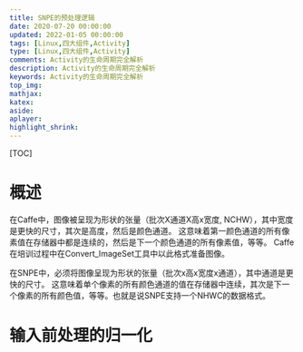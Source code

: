 ```yaml
---
title: SNPE的预处理逻辑
date: 2020-07-20 00:00:00
updated: 2022-01-05 00:00:00
tags: [Linux,四大组件,Activity]
type: [Linux,四大组件,Activity]
comments: Activity的生命周期完全解析
description: Activity的生命周期完全解析
keywords: Activity的生命周期完全解析
top_img:
mathjax:
katex:
aside:
aplayer:
highlight_shrink:
---
```


[TOC]

# 概述

在Caffe中，图像被呈现为形状的张量（批次X通道X高x宽度, NCHW），其中宽度是更快的尺寸，其次是高度，然后是颜色通道。 这意味着第一颜色通道的所有像素值在存储器中都是连续的，然后是下一个颜色通道的所有像素值，等等。 Caffe在培训过程中在Convert_ImageSet工具中以此格式准备图像。

在SNPE中，必须将图像呈现为形状的张量（批次x高x宽度x通道），其中通道是更快的尺寸。 这意味着单个像素的所有颜色通道的值在存储器中连续，其次是下一个像素的所有颜色值，等等。也就是说SNPE支持一个NHWC的数据格式。



# 输入前处理的归一化



